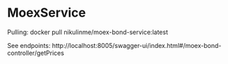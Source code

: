 # MoexService


Pulling:
docker pull nikulinme/moex-bond-service:latest


See endpoints:
http://localhost:8005/swagger-ui/index.html#/moex-bond-controller/getPrices

